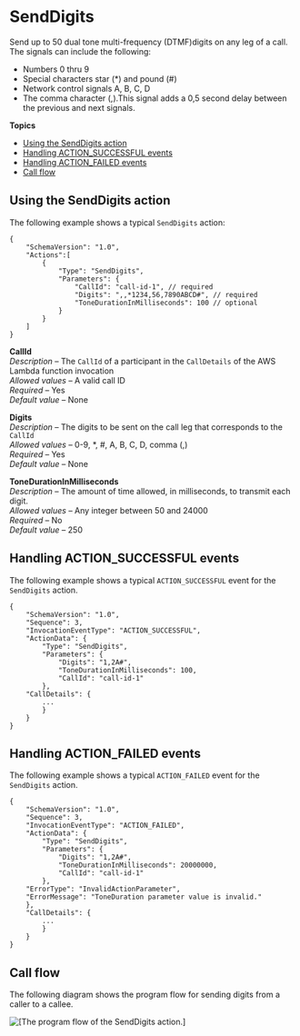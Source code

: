 # SendDigits<a name="send-digits"></a>

Send up to 50 dual tone multi\-frequency \(DTMF\)digits on any leg of a call\. The signals can include the following:
+ Numbers 0 thru 9
+ Special characters star \(\*\) and pound \(\#\)
+ Network control signals A, B, C, D
+ The comma character \(,\)\.This signal adds a 0,5 second delay between the previous and next signals\.

**Topics**
+ [Using the SendDigits action](#send-digits-action)
+ [Handling ACTION\_SUCCESSFUL events](#send-digit-success)
+ [Handling ACTION\_FAILED events](#send-digit-fail)
+ [Call flow](#send-digits-call-flow)

## Using the SendDigits action<a name="send-digits-action"></a>

The following example shows a typical `SendDigits` action:

```
{
    "SchemaVersion": "1.0",
    "Actions":[
        {
            "Type": "SendDigits",
            "Parameters": {
                "CallId": "call-id-1", // required
                "Digits": ",,*1234,56,7890ABCD#", // required
                "ToneDurationInMilliseconds": 100 // optional
            }
        }
    ]
}
```

**CallId**  
*Description* – The `CallId` of a participant in the `CallDetails` of the AWS Lambda function invocation  
*Allowed values* – A valid call ID  
*Required* – Yes  
*Default value* – None

**Digits**  
*Description* – The digits to be sent on the call leg that corresponds to the `CallId`  
*Allowed values* – 0\-9, \*, \#, A, B, C, D, comma \(,\)  
*Required* – Yes  
*Default value* – None

**ToneDurationInMilliseconds**  
*Description* – The amount of time allowed, in milliseconds, to transmit each digit\.  
*Allowed values* – Any integer between 50 and 24000  
*Required* – No  
*Default value* – 250

## Handling ACTION\_SUCCESSFUL events<a name="send-digit-success"></a>

The following example shows a typical `ACTION_SUCCESSFUL` event for the `SendDigits` action\.

```
{
    "SchemaVersion": "1.0",
    "Sequence": 3,
    "InvocationEventType": "ACTION_SUCCESSFUL",
    "ActionData": {
        "Type": "SendDigits",
        "Parameters": {
            "Digits": "1,2A#",
            "ToneDurationInMilliseconds": 100,
            "CallId": "call-id-1"
        },  
    "CallDetails": { 
        ...
        }
    }
}
```

## Handling ACTION\_FAILED events<a name="send-digit-fail"></a>

The following example shows a typical `ACTION_FAILED` event for the `SendDigits` action\.

```
{
    "SchemaVersion": "1.0",
    "Sequence": 3,
    "InvocationEventType": "ACTION_FAILED",
    "ActionData": {
        "Type": "SendDigits",
        "Parameters": {
            "Digits": "1,2A#",
            "ToneDurationInMilliseconds": 20000000,
            "CallId": "call-id-1"
        },
    "ErrorType": "InvalidActionParameter",
    "ErrorMessage": "ToneDuration parameter value is invalid."
    },
    "CallDetails": {
        ...
        }
    }
}
```

## Call flow<a name="send-digits-call-flow"></a>

The following diagram shows the program flow for sending digits from a caller to a callee\.

![\[The program flow of the SendDigits action.\]](http://docs.aws.amazon.com/chime-sdk/latest/dg/images/send-digits-1.png)